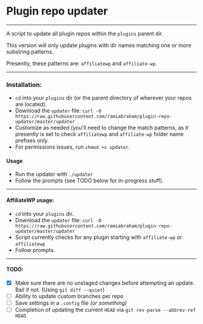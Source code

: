 # Plugin repo updater

----

A script to update all plugin repos within the `plugins` parent dir.

This version will only update plugins with dir names matching one or more substring patterns.

Presently, these patterns are: `affiliatewp` and `affiliate-wp`.

----

### Installation:

- `cd` into your `plugins` dir (or the parent directory of wherever your repos are located).
- Download the `updater` file:
    `curl -O https://raw.githubusercontent.com/ramiabraham/plugin-repo-updater/master/updater`
- Customize as needed (you'll need to change the match patterns, as it presently is set to check `affiliatewp` and `affiliate-wp` folder name prefixes only.
- For permissions issues, run `chmod +x updater`.

#### Usage

- Run the updater with `./updater`
- Follow the prompts (see TODO below for in-progress stuff).

----

#### AffiliateWP usage:

- `cd` into your `plugins` dir.
- Download the `updater` file:
    `curl -O https://raw.githubusercontent.com/ramiabraham/plugin-repo-updater/master/updater`
- Script currently checks for any plugin starting with `affiliate-wp` or `affiliatewp`
- Follow prompts.

----

#### TODO:

- [x] Make sure there are no unstaged changes before attempting an update. Bail if not. (Using `git diff --quiet`)
- [ ] Ability to update custom branches per repo
- [ ] Save settings in a `.config` file _(or something)_
- [ ] Completion of updating the current `HEAD` via `git rev-parse --abbrev-ref HEAD`
